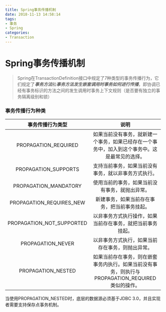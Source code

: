 ```yaml
---
title: Spring事务传播机制
date: 2018-11-13 14:58:14
tags:
- 事务
- Spring
categories:
- Transaction
---
```


# Spring事务传播机制

> Spring在TransactionDefinition接口中规定了7种类型的事务传播行为，它们规定了***事务方法***和***事务方法发生嵌套调用时事务如何进行传播***，即协调已经有事务标识的方法之间的发生调用时事务上下文规则（是否要有独立的事务隔离级别和锁）



### 事务传播行为种类

|     事务传播行为类型      |                             说明                             |
| :-----------------------: | :----------------------------------------------------------: |
|   PROPAGATION_REQUIRED    | 如果当前没有事务，就新建一个事务，如果已经存在一个事务中，加入到这个事务中。这是最常见的选择。 |
|   PROPAGATION_SUPPORTS    |     支持当前事务，如果当前没有事务，就以非事务方式执行。     |
|   PROPAGATION_MANDATORY   |        使用当前的事务，如果当前没有事务，就抛出异常。        |
| PROPAGATION_REQUIRES_NEW  |         新建事务，如果当前存在事务，把当前事务挂起。         |
| PROPAGATION_NOT_SUPPORTED |  以非事务方式执行操作，如果当前存在事务，就把当前事务挂起。  |
|     PROPAGATION_NEVER     |       以非事务方式执行，如果当前存在事务，则抛出异常。       |
|    PROPAGATION_NESTED     | 如果当前存在事务，则在嵌套事务内执行。如果当前没有事务，则执行与PROPAGATION_REQUIRED类似的操作。 |

当使用PROPAGATION_NESTED时，底层的数据源必须基于JDBC 3.0，并且实现者需要支持保存点事务机制。 









<!-- more -->